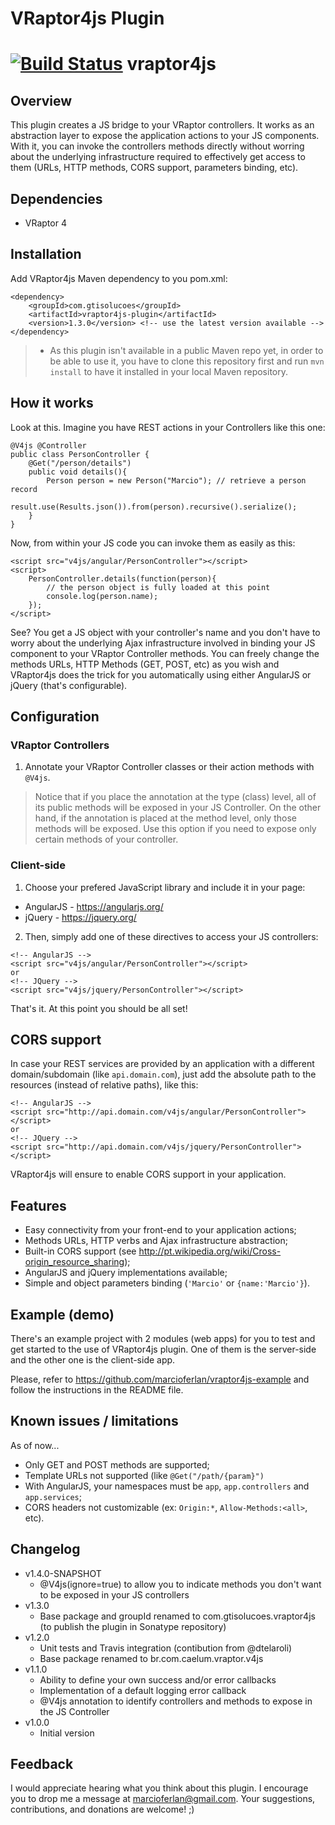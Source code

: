 # VRaptor4js Plugin

[![Build Status](https://travis-ci.org/marcioferlan/vraptor4js-plugin.png?branch=master)](https://travis-ci.org/marcioferlan/vraptor4js-plugin)
vraptor4js
=====

Overview
--------
This plugin creates a JS bridge to your VRaptor controllers. It works as an abstraction layer to expose the application actions to your JS components. With it, you can invoke the controllers methods directly without worring about the underlying infrastructure required to effectively get access to them (URLs, HTTP methods, CORS support, parameters binding, etc).

Dependencies
------------
- VRaptor 4

Installation
------------
Add VRaptor4js Maven dependency to you pom.xml:
```
<dependency>
	<groupId>com.gtisolucoes</groupId>
	<artifactId>vraptor4js-plugin</artifactId>
	<version>1.3.0</version> <!-- use the latest version available -->
</dependency>
```

> * As this plugin isn't available in a public Maven repo yet, in order to be able to use it, you have to clone this repository first and run ```mvn install``` to have it installed in your local Maven repository. 

How it works
------------
Look at this. Imagine you have REST actions in your Controllers like this one: 
```
@V4js @Controller
public class PersonController {
    @Get("/person/details")
    public void details(){
        Person person = new Person("Marcio"); // retrieve a person record
        result.use(Results.json()).from(person).recursive().serialize();
    }
}
```
Now, from within your JS code you can invoke them as easily as this: 
```
<script src="v4js/angular/PersonController"></script>
<script>
    PersonController.details(function(person){
    	// the person object is fully loaded at this point
    	console.log(person.name);
    });
</script>
```
See? You get a JS object with your controller's name and you don't have to worry about the underlying Ajax infrastructure involved in binding your JS component to your VRaptor Controller methods. You can freely change the methods URLs, HTTP Methods (GET, POST, etc) as you wish and VRaptor4js does the trick for you automatically using either AngularJS or jQuery (that's configurable).

Configuration
-------------

### VRaptor Controllers ###

1) Annotate your VRaptor Controller classes or their action methods with ```@V4js```.

> Notice that if you place the annotation at the type (class) level, all of its public methods will be exposed in your JS Controller. On the other hand, if the annotation is placed at the method level, only those methods will be exposed. Use this option if you need to expose only certain methods of your controller.
> 

### Client-side ###

1) Choose your prefered JavaScript library and include it in your page:
- AngularJS - https://angularjs.org/
- jQuery - https://jquery.org/

2) Then, simply add one of these directives to access your JS controllers:

```
<!-- AngularJS -->
<script src="v4js/angular/PersonController"></script>
or
<!-- JQuery -->
<script src="v4js/jquery/PersonController"></script>
```

That's it. At this point you should be all set!

CORS support
------------

In case your REST services are provided by an application with a different domain/subdomain (like ```api.domain.com```), just add the absolute path to the resources (instead of relative paths), like this:
```
<!-- AngularJS -->
<script src="http://api.domain.com/v4js/angular/PersonController"></script>
or
<!-- JQuery -->
<script src="http://api.domain.com/v4js/jquery/PersonController"></script>
```
VRaptor4js will ensure to enable CORS support in your application.

Features
--------
- Easy connectivity from your front-end to your application actions;
- Methods URLs, HTTP verbs and Ajax infrastructure abstraction;
- Built-in CORS support (see http://pt.wikipedia.org/wiki/Cross-origin_resource_sharing);
- AngularJS and jQuery implementations available;
- Simple and object parameters binding (```'Marcio'``` or ```{name:'Marcio'}```).


Example (demo)
--------------

There's an example project with 2 modules (web apps) for you to test and get started to the use of VRaptor4js plugin. One of them is the server-side and the other one is the client-side app.

Please, refer to https://github.com/marcioferlan/vraptor4js-example and follow the instructions in the README file.

Known issues / limitations
--------------------------
As of now...
- Only GET and POST methods are supported;
- Template URLs not supported (like ```@Get("/path/{param}")```
- With AngularJS, your namespaces must be ```app```, ```app.controllers``` and ```app.services```;
- CORS headers not customizable (ex: ```Origin:*```, ```Allow-Methods:<all>```, etc).

Changelog
---------
* v1.4.0-SNAPSHOT
	* @V4js(ignore=true) to allow you to indicate methods you don't want to be exposed in your JS controllers
* v1.3.0
	* Base package and groupId renamed to com.gtisolucoes.vraptor4js (to publish the plugin in Sonatype repository)
* v1.2.0
	* Unit tests and Travis integration (contibution from @dtelaroli)
	* Base package renamed to br.com.caelum.vraptor.v4js
* v1.1.0
	* Ability to define your own success and/or error callbacks
	* Implementation of a default logging error callback
	* @V4js annotation to identify controllers and methods to expose in the JS Controller
* v1.0.0
	* Initial version

Feedback
--------
I would appreciate hearing what you think about this plugin. I encourage you to drop me a message at marcioferlan@gmail.com. Your suggestions, contributions, and donations are welcome! ;)
